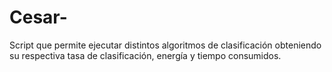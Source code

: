 # Cesar-
Script que permite ejecutar distintos algoritmos de clasificación obteniendo su respectiva tasa de clasificación, energía y tiempo consumidos.
